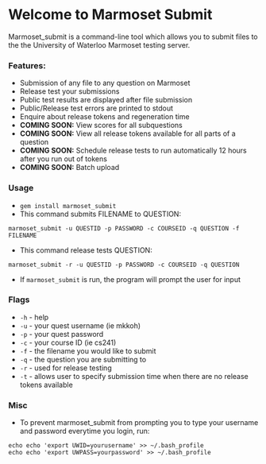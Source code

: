 # Welcome to Marmoset Submit
Marmoset_submit is a command-line tool which allows you to submit files to the the University of Waterloo Marmoset testing server.

### Features:
* Submission of any file to any question on Marmoset
* Release test your submissions
* Public test results are displayed after file submission
* Public/Release test errors are printed to stdout
* Enquire about release tokens and regeneration time
* **COMING SOON:** View scores for all subquestions
* **COMING SOON:** View all release tokens available for all parts of a question
* **COMING SOON:** Schedule release tests to run automatically  12 hours after you run out of tokens
* **COMING SOON:** Batch upload

### Usage
* `gem install marmoset_submit`
* This command submits FILENAME to QUESTION:
```
marmoset_submit -u QUESTID -p PASSWORD -c COURSEID -q QUESTION -f FILENAME
```
* This command release tests QUESTION: 
```
marmoset_submit -r -u QUESTID -p PASSWORD -c COURSEID -q QUESTION
```
* If `marmoset_submit` is run, the program will prompt the user for input

### Flags
* `-h` - help
* `-u` - your quest username (ie mkkoh)
* `-p` - your quest password
* `-c` - your course ID (ie cs241)
* `-f` - the filename you would like to submit
* `-q` - the question you are submitting to 
* `-r` - used for release testing
* `-t` - allows user to specify submission time when there are no release tokens available

### Misc
* To prevent marmoset_submit from prompting you to type your username and password everytime you login, run:
```
echo echo 'export UWID=yourusername' >> ~/.bash_profile
echo echo 'export UWPASS=yourpassword' >> ~/.bash_profile
```
